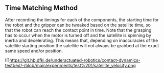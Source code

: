 ## Time Matching Method

After recording the timings for each of the components, the starting time for the robot and the gripper can be tweaked based on the satellite time, so that the robot can reach the contact point in time. Note that the grasping has to occur when the motor is turned off and the satellite is spinning by inertia and decelerating. This means that, depending on inaccuracies of the satellite starting position the satellite will not always be grabbed at the exact same speed and/or position.

![]https://git.hb.dfki.de/underactuated-robotics/contact-dynamics-testbed/-/blob/main/experiments/test%201/satellite_velocity.png
